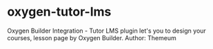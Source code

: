 # oxygen-tutor-lms
Oxygen Builder Integration - Tutor LMS plugin let's you to design your courses, lesson page by Oxygen Builder. Author: Themeum
